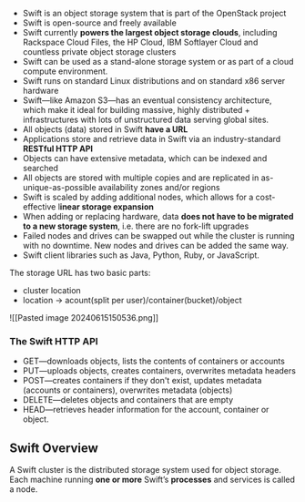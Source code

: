 - Swift is an object storage system that is part of the OpenStack project
- Swift is open-source and freely available
- Swift currently **powers the largest object storage clouds**, including Rackspace Cloud Files, the HP Cloud, IBM Softlayer Cloud and countless private object storage clusters
- Swift can be used as a stand-alone storage system or as part of a cloud compute environment.
- Swift runs on standard Linux distributions and on standard x86 server hardware
- Swift—like Amazon S3—has an eventual consistency architecture, which make it ideal for building massive, highly distributed + infrastructures with lots of unstructured data serving global sites.
- All objects (data) stored in Swift **have a URL**
- Applications store and retrieve data in Swift via an industry-standard **RESTful HTTP API**
- Objects can have extensive metadata, which can be indexed and searched
- All objects are stored with multiple copies and are replicated in as-unique-as-possible availability zones and/or regions
- Swift is scaled by adding additional nodes, which allows for a cost-effective l**inear storage expansion**
- When adding or replacing hardware, data **does not have to be migrated to a new storage system**, i.e. there are no fork-lift upgrades
- Failed nodes and drives can be swapped out while the cluster is running with no downtime. New nodes and drives can be added the same way.
- Swift client libraries such as Java, Python, Ruby, or JavaScript.

The storage URL has two basic parts:
- cluster location
- location -> acount(split per user)/container(bucket)/object

![[Pasted image 20240615150536.png]]

### The Swift HTTP API
- GET—downloads objects, lists the contents of containers or accounts
- PUT—uploads objects, creates containers, overwrites metadata headers
- POST—creates containers if they don't exist, updates metadata (accounts or containers), overwrites metadata (objects)
- DELETE—deletes objects and containers that are empty
- HEAD—retrieves header information for the account, container or object.

## Swift Overview
A Swift cluster is the distributed storage system used for object storage. Each machine running **one or more** Swift’s **processes** and services is called a node.
